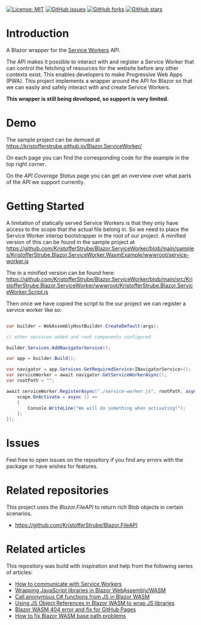 [![License: MIT](https://img.shields.io/badge/License-MIT-yellow.svg)](/LICENSE.md)
[![GitHub issues](https://img.shields.io/github/issues/KristofferStrube/Blazor.ServiceWorker)](https://github.com/KristofferStrube/Blazor.ServiceWorker/issues)
[![GitHub forks](https://img.shields.io/github/forks/KristofferStrube/Blazor.ServiceWorker)](https://github.com/KristofferStrube/Blazor.ServiceWorker/network/members)
[![GitHub stars](https://img.shields.io/github/stars/KristofferStrube/Blazor.ServiceWorker)](https://github.com/KristofferStrube/Blazor.ServiceWorker/stargazers)

<!-- [![NuGet Downloads (official NuGet)](https://img.shields.io/nuget/dt/KristofferStrube.Blazor.ServiceWorker?label=NuGet%20Downloads)](https://www.nuget.org/packages/KristofferStrube.Blazor.ServiceWorker/) -->

# Introduction
A Blazor wrapper for the [Service Workers](https://www.w3.org/TR/service-workers/) API.

The API makes it possible to interact with and register a Service Worker that can control the fetching of resources for the website before any other contexts exist. This enables developers to make Progressive Web Apps (PWA). This project implements a wrapper around the API for Blazor so that we can easily and safely interact with and create Service Workers.

**This wrapper is still being developed, so support is very limited.**

# Demo
The sample project can be demoed at https://kristofferstrube.github.io/Blazor.ServiceWorker/

On each page you can find the corresponding code for the example in the top right corner.

On the *API Coverage Status* page you can get an overview over what parts of the API we support currently.

# Getting Started
A limitation of statically served Service Workers is that they only have access to the scope that the actual file belong in.
So we need to place the Service Worker interop bootstrapper in the root of our project. A minified version of this can be found in the sample project at
https://github.com/KristofferStrube/Blazor.ServiceWorker/blob/main/samples/KristofferStrube.Blazor.ServiceWorker.WasmExample/wwwroot/service-worker.js

The in a minified version can be found here:
https://github.com/KristofferStrube/Blazor.ServiceWorker/blob/main/src/KristofferStrube.Blazor.ServiceWorker/wwwroot/KristofferStrube.Blazor.ServiceWorker.Script.js

Then once we have copied the script to the our project we can register a service worker like so:

```csharp

var builder = WebAssemblyHostBuilder.CreateDefault(args);

// other services added and root components configured

builder.Services.AddNavigatorService();

var app = builder.Build();

var navigator = app.Services.GetRequiredService<INavigatorService>();
var serviceWorker = await navigator.GetServiceWorkerAsync();
var rootPath = "";

await serviceWorker.RegisterAsync("./service-worker.js", rootPath, async (scope) => {
    scope.OnActivate = async () =>
    {
        Console.WriteLine("We will do something when activating!");
    };
});
```

# Issues
Feel free to open issues on the repository if you find any errors with the package or have wishes for features.

# Related repositories
This project uses the *Blazor.FileAPI* to return rich Blob objects in certain scenarios.
- https://github.com/KristofferStrube/Blazor.FileAPI

# Related articles
This repository was build with inspiration and help from the following series of articles:

- [How to communicate with Service Workers](https://felixgerschau.com/how-to-communicate-with-service-workers/)
- [Wrapping JavaScript libraries in Blazor WebAssembly/WASM](https://blog.elmah.io/wrapping-javascript-libraries-in-blazor-webassembly-wasm/)
- [Call anonymous C# functions from JS in Blazor WASM](https://blog.elmah.io/call-anonymous-c-functions-from-js-in-blazor-wasm/)
- [Using JS Object References in Blazor WASM to wrap JS libraries](https://blog.elmah.io/using-js-object-references-in-blazor-wasm-to-wrap-js-libraries/)
- [Blazor WASM 404 error and fix for GitHub Pages](https://blog.elmah.io/blazor-wasm-404-error-and-fix-for-github-pages/)
- [How to fix Blazor WASM base path problems](https://blog.elmah.io/how-to-fix-blazor-wasm-base-path-problems/)
